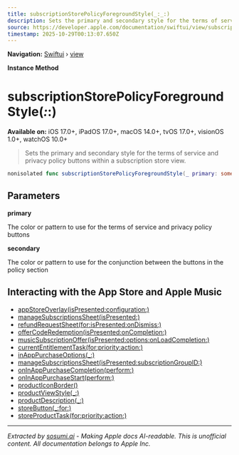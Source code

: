 ```yaml
---
title: subscriptionStorePolicyForegroundStyle(_:_:)
description: Sets the primary and secondary style for the terms of service and privacy policy buttons within a subscription store view.
source: https://developer.apple.com/documentation/swiftui/view/subscriptionstorepolicyforegroundstyle(_:_:)
timestamp: 2025-10-29T00:13:07.650Z
---
```


**Navigation:** [Swiftui](/documentation/swiftui) › [view](/documentation/swiftui/view)

**Instance Method**

# subscriptionStorePolicyForegroundStyle(_:_:)

**Available on:** iOS 17.0+, iPadOS 17.0+, macOS 14.0+, tvOS 17.0+, visionOS 1.0+, watchOS 10.0+

> Sets the primary and secondary style for the terms of service and privacy policy buttons within a subscription store view.

```swift
nonisolated func subscriptionStorePolicyForegroundStyle(_ primary: some ShapeStyle, _ secondary: some ShapeStyle) -> some View
```

## Parameters

**primary**

The color or pattern to use for the terms of service and privacy policy buttons



**secondary**

The color or pattern to use for the conjunction between the buttons in the policy section



## Interacting with the App Store and Apple Music

- [appStoreOverlay(isPresented:configuration:)](/documentation/swiftui/view/appstoreoverlay(ispresented:configuration:))
- [manageSubscriptionsSheet(isPresented:)](/documentation/swiftui/view/managesubscriptionssheet(ispresented:))
- [refundRequestSheet(for:isPresented:onDismiss:)](/documentation/swiftui/view/refundrequestsheet(for:ispresented:ondismiss:))
- [offerCodeRedemption(isPresented:onCompletion:)](/documentation/swiftui/view/offercoderedemption(ispresented:oncompletion:))
- [musicSubscriptionOffer(isPresented:options:onLoadCompletion:)](/documentation/swiftui/view/musicsubscriptionoffer(ispresented:options:onloadcompletion:))
- [currentEntitlementTask(for:priority:action:)](/documentation/swiftui/view/currententitlementtask(for:priority:action:))
- [inAppPurchaseOptions(_:)](/documentation/swiftui/view/inapppurchaseoptions(_:))
- [manageSubscriptionsSheet(isPresented:subscriptionGroupID:)](/documentation/swiftui/view/managesubscriptionssheet(ispresented:subscriptiongroupid:))
- [onInAppPurchaseCompletion(perform:)](/documentation/swiftui/view/oninapppurchasecompletion(perform:))
- [onInAppPurchaseStart(perform:)](/documentation/swiftui/view/oninapppurchasestart(perform:))
- [productIconBorder()](/documentation/swiftui/view/producticonborder())
- [productViewStyle(_:)](/documentation/swiftui/view/productviewstyle(_:))
- [productDescription(_:)](/documentation/swiftui/view/productdescription(_:))
- [storeButton(_:for:)](/documentation/swiftui/view/storebutton(_:for:))
- [storeProductTask(for:priority:action:)](/documentation/swiftui/view/storeproducttask(for:priority:action:))

---

*Extracted by [sosumi.ai](https://sosumi.ai) - Making Apple docs AI-readable.*
*This is unofficial content. All documentation belongs to Apple Inc.*
